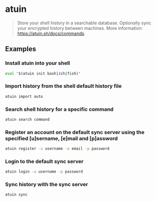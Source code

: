# atuin

> Store your shell history in a searchable database. Optionally sync your encrypted history between machines. More information: <https://atuin.sh/docs/commands>.

## Examples

### Install atuin into your shell

```bash
eval "$(atuin init bash|zsh|fish)"
```

### Import history from the shell default history file

```bash
atuin import auto
```

### Search shell history for a specific command

```bash
atuin search command
```

### Register an account on the default sync server using the specified [u]sername, [e]mail and [p]assword

```bash
atuin register -u username -e email -p password
```

### Login to the default sync server

```bash
atuin login -u username -p password
```

### Sync history with the sync server

```bash
atuin sync
```
